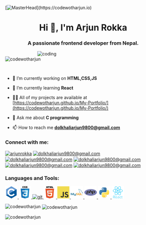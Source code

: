 [![MasterHead]([https://1.bp.blogspot.com/-7A4WynwLsMw/XbBpCXG8fHI/AAAAAAAAMt4/uOa1bpLskYgrwGbllhSu2SDj_Mig8SXJQCLcBGAsYHQ/s1600/2000_600px.gif](https://bayanbox.ir/view/4124439541593829365/webdevelopment10.gif))](https://codewotharjun.io)

<h1 align="center">Hi 👋, I'm Arjun Rokka</h1>
<h3 align="center">A passionate frontend developer from Nepal.</h3>
<img align="right" alt="coding" width="400" src="https://cdn.dribbble.com/users/1162077/screenshots/3848914/programmer.gif">

<p align="left"> <img src="https://komarev.com/ghpvc/?username=codewotharjun&label=Profile%20views&color=0e75b6&style=flat" alt="codewotharjun" /> </p>

<p align="left"> <a href="https://twitter.com/" target="blank"><img src="https://img.shields.io/twitter/follow/?logo=twitter&style=for-the-badge" alt="" /></a> </p>

- 🔭 I’m currently working on **HTML,CSS,JS**

- 🌱 I’m currently learning **React**

- 👨‍💻 All of my projects are available at [https://codewotharjun.github.io/My-Portfolio/](https://codewotharjun.github.io/My-Portfolio/)

- 💬 Ask me about **C programming**

- 📫 How to reach me **dolkhaliarjun9800@gmail.com**

<h3 align="left">Connect with me:</h3>
<p align="left">
<a href="https://fb.com/arjunrokka" target="blank"><img align="center" src="https://raw.githubusercontent.com/rahuldkjain/github-profile-readme-generator/master/src/images/icons/Social/facebook.svg" alt="arjunrokka" height="30" width="40" /></a>
<a href="https://www.codechef.com/users/dolkhaliarjun9800@gmail.com" target="blank"><img align="center" src="https://cdn.jsdelivr.net/npm/simple-icons@3.1.0/icons/codechef.svg" alt="dolkhaliarjun9800@gmail.com" height="30" width="40" /></a>
<a href="https://www.hackerrank.com/dolkhaliarjun9800@gmail.com" target="blank"><img align="center" src="https://raw.githubusercontent.com/rahuldkjain/github-profile-readme-generator/master/src/images/icons/Social/hackerrank.svg" alt="dolkhaliarjun9800@gmail.com" height="30" width="40" /></a>
<a href="https://codeforces.com/profile/dolkhaliarjun9800@gmail.com" target="blank"><img align="center" src="https://raw.githubusercontent.com/rahuldkjain/github-profile-readme-generator/master/src/images/icons/Social/codeforces.svg" alt="dolkhaliarjun9800@gmail.com" height="30" width="40" /></a>
<a href="https://www.leetcode.com/dolkhaliarjun9800@gmail.com" target="blank"><img align="center" src="https://raw.githubusercontent.com/rahuldkjain/github-profile-readme-generator/master/src/images/icons/Social/leet-code.svg" alt="dolkhaliarjun9800@gmail.com" height="30" width="40" /></a>
<a href="https://www.hackerearth.com/dolkhaliarjun9800@gmail.com" target="blank"><img align="center" src="https://raw.githubusercontent.com/rahuldkjain/github-profile-readme-generator/master/src/images/icons/Social/hackerearth.svg" alt="dolkhaliarjun9800@gmail.com" height="30" width="40" /></a>
</p>

<h3 align="left">Languages and Tools:</h3>
<p align="left"> <a href="https://www.cprogramming.com/" target="_blank" rel="noreferrer"> <img src="https://raw.githubusercontent.com/devicons/devicon/master/icons/c/c-original.svg" alt="c" width="40" height="40"/> </a> <a href="https://www.w3schools.com/css/" target="_blank" rel="noreferrer"> <img src="https://raw.githubusercontent.com/devicons/devicon/master/icons/css3/css3-original-wordmark.svg" alt="css3" width="40" height="40"/> </a> <a href="https://git-scm.com/" target="_blank" rel="noreferrer"> <img src="https://www.vectorlogo.zone/logos/git-scm/git-scm-icon.svg" alt="git" width="40" height="40"/> </a> <a href="https://www.w3.org/html/" target="_blank" rel="noreferrer"> <img src="https://raw.githubusercontent.com/devicons/devicon/master/icons/html5/html5-original-wordmark.svg" alt="html5" width="40" height="40"/> </a> <a href="https://developer.mozilla.org/en-US/docs/Web/JavaScript" target="_blank" rel="noreferrer"> <img src="https://raw.githubusercontent.com/devicons/devicon/master/icons/javascript/javascript-original.svg" alt="javascript" width="40" height="40"/> </a> <a href="https://www.mysql.com/" target="_blank" rel="noreferrer"> <img src="https://raw.githubusercontent.com/devicons/devicon/master/icons/mysql/mysql-original-wordmark.svg" alt="mysql" width="40" height="40"/> </a> <a href="https://www.php.net" target="_blank" rel="noreferrer"> <img src="https://raw.githubusercontent.com/devicons/devicon/master/icons/php/php-original.svg" alt="php" width="40" height="40"/> </a> <a href="https://www.python.org" target="_blank" rel="noreferrer"> <img src="https://raw.githubusercontent.com/devicons/devicon/master/icons/python/python-original.svg" alt="python" width="40" height="40"/> </a> <a href="https://reactjs.org/" target="_blank" rel="noreferrer"> <img src="https://raw.githubusercontent.com/devicons/devicon/master/icons/react/react-original-wordmark.svg" alt="react" width="40" height="40"/> </a> </p>

<p><img align="left" src="https://github-readme-stats.vercel.app/api/top-langs?username=codewotharjun&show_icons=true&locale=en&layout=compact" alt="codewotharjun" /></p>

<p>&nbsp;<img align="center" src="https://github-readme-stats.vercel.app/api?username=codewotharjun&show_icons=true&locale=en" alt="codewotharjun" /></p>

<p><img align="center" src="https://github-readme-streak-stats.herokuapp.com/?user=codewotharjun&" alt="codewotharjun" /></p>
